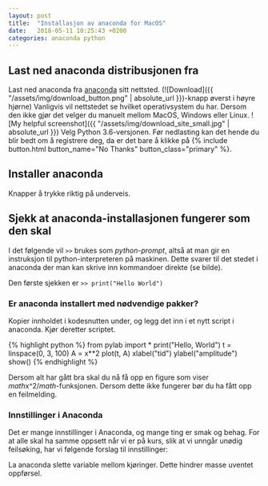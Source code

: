 ```yaml
---
layout: post
title:  "Installasjon av anaconda for MacOS"
date:   2018-05-11 10:25:43 +0200
categories: anaconda python
---
```


## Last ned anaconda distribusjonen fra 
Last ned anaconda fra [anaconda][anaconda] sitt nettsted. (![Download]({{ "/assets/img/download_button.png" | absolute_url }})-knapp øverst i høyre hjørne)
Vanligvis vil nettstedet se hvilket operativsystem du har. Dersom den ikke gjør det velger du manuelt mellom MacOS, Windows eller Linux. 
![My helpful screenshot]({{ "/assets/img/download_site_small.jpg" | absolute_url }})
Velg Python 3.6-versjonen. Før nedlasting kan det hende du blir bedt om å registrere deg, da er det bare å klikke på {% include button.html button_name="No Thanks" button_class="primary" %}. 


## Installer anaconda
Knapper å trykke riktig på underveis. 

## Sjekk at anaconda-installasjonen fungerer som den skal 
I det følgende vil `>>` brukes som *python-prompt*, altså at man gir en instruksjon til python-interpreteren på maskinen. Dette svarer til det stedet i anaconda der man kan skrive inn kommandoer direkte (se bilde). 

Den første sjekken er `>> print("Hello World")`

### Er anaconda installert med nødvendige pakker?
Kopier innholdet i kodesnutten under, og legg det inn i et nytt script i anaconda. Kjør deretter scriptet. 

{% highlight python %}
from pylab import *
print("Hello, World")
t = linspace(0, 3, 100)
A = x**2
plot(t, A)
xlabel("tid")
ylabel("amplitude")
show()
{% endhighlight %}

Dersom alt har gått bra skal du nå få opp en figure som viser $math$x^2$/math$-funksjonen. Dersom dette ikke fungerer bør du ha fått opp en feilmelding.  

### Innstillinger i Anaconda
Det er mange innstillinger i Anaconda, og mange ting er smak og behag. For at alle skal ha samme oppsett når vi er på kurs, slik at vi unngår unødig feilsøking, har vi følgende forslag til innstillinger: 

La anaconda slette variable mellom kjøringer. Dette hindrer masse uventet oppførsel.


[anaconda]: https://www.anaconda.com/
